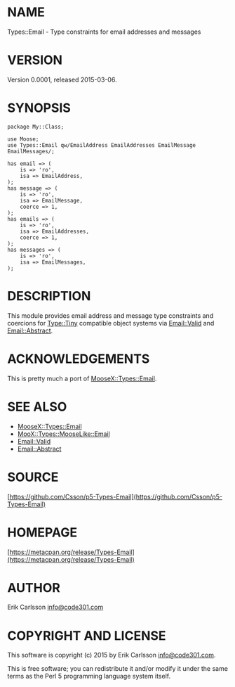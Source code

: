 # NAME

Types::Email - Type constraints for email addresses and messages

# VERSION

Version 0.0001, released 2015-03-06.

# SYNOPSIS

    package My::Class;

    use Moose;
    use Types::Email qw/EmailAddress EmailAddresses EmailMessage EmailMessages/;

    has email => (
        is => 'ro',
        isa => EmailAddress,
    );
    has message => (
        is => 'ro',
        isa => EmailMessage,
        coerce => 1,
    );
    has emails => (
        is => 'ro',
        isa => EmailAddresses,
        coerce => 1,
    );
    has messages => (
        is => 'ro',
        isa => EmailMessages,
    );

# DESCRIPTION

This module provides email address and message type constraints and coercions for [Type::Tiny](https://metacpan.org/pod/Type::Tiny) compatible object systems via [Email::Valid](https://metacpan.org/pod/Email::Valid) and [Email::Abstract](https://metacpan.org/pod/Email::Abstract).

# ACKNOWLEDGEMENTS

This is pretty much a port of [MooseX::Types::Email](https://metacpan.org/pod/MooseX::Types::Email).

# SEE ALSO

- [MooseX::Types::Email](https://metacpan.org/pod/MooseX::Types::Email)
- [MooX::Types::MooseLike::Email](https://metacpan.org/pod/MooX::Types::MooseLike::Email)
- [Email::Valid](https://metacpan.org/pod/Email::Valid)
- [Email::Abstract](https://metacpan.org/pod/Email::Abstract)

# SOURCE

[https://github.com/Csson/p5-Types-Email](https://github.com/Csson/p5-Types-Email)

# HOMEPAGE

[https://metacpan.org/release/Types-Email](https://metacpan.org/release/Types-Email)

# AUTHOR

Erik Carlsson <info@code301.com>

# COPYRIGHT AND LICENSE

This software is copyright (c) 2015 by Erik Carlsson <info@code301.com>.

This is free software; you can redistribute it and/or modify it under
the same terms as the Perl 5 programming language system itself.
